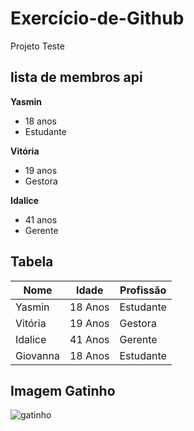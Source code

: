 # Exercício-de-Github
Projeto Teste

## lista de membros api
**Yasmin**
- 18 anos
- Estudante
  
 **Vitória**
- 19 anos
- Gestora
  
**Idalice**
- 41 anos
- Gerente


## Tabela
| Nome | Idade | Profissão |
|-------|-------|-----------|
| Yasmin | 18 Anos | Estudante |
| Vitória | 19 Anos | Gestora | 
| Idalice | 41 Anos | Gerente |
| Giovanna | 18 Anos | Estudante |



## Imagem Gatinho
![gatinho](https://github.com/user-attachments/assets/dae7c771-05ab-4a24-86ef-1d3043f1d10a)
